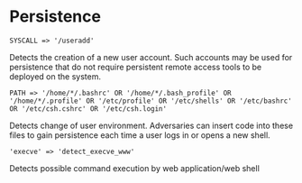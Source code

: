 # Persistence

`SYSCALL => '/useradd'`

Detects the creation of a new user account. Such accounts may be used for persistence that do not require persistent remote access tools to be deployed on the system.

`PATH => '/home/*/.bashrc' OR '/home/*/.bash_profile' OR '/home/*/.profile' OR '/etc/profile' OR '/etc/shells' OR '/etc/bashrc' OR '/etc/csh.cshrc' OR '/etc/csh.login'`

Detects change of user environment. Adversaries can insert code into these files to gain persistence each time a user logs in or opens a new shell.

`'execve' => 'detect_execve_www'`

Detects possible command execution by web application/web shell

